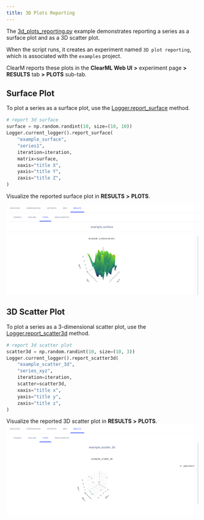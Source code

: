 ```yaml
---
title: 3D Plots Reporting
---
```


The [3d_plots_reporting.py](https://github.com/allegroai/clearml/blob/master/examples/reporting/3d_plots_reporting.py) 
example demonstrates reporting a series as a surface plot and as a 3D scatter plot. 

When the script runs, it creates an experiment named `3D plot reporting`, which is associated with the `examples` project.

ClearM reports these plots in the **ClearML Web UI** **>** experiment page **>** **RESULTS** tab **>** **PLOTS** sub-tab. 

## Surface Plot

To plot a series as a surface plot, use the [Logger.report_surface](../../references/sdk/logger.md#report_surface) 
method.

```python
# report 3d surface
surface = np.random.randint(10, size=(10, 10))
Logger.current_logger().report_surface(
    "example_surface",
    "series1",
    iteration=iteration,
    matrix=surface,
    xaxis="title X",
    yaxis="title Y",
    zaxis="title Z",
)
```
Visualize the reported surface plot in **RESULTS** **>** **PLOTS**.

![Surface plot](../../img/examples_reporting_02.png)

## 3D Scatter Plot

To plot a series as a 3-dimensional scatter plot, use the [Logger.report_scatter3d](../../references/sdk/logger.md#report_scatter3d) 
method.
```python
# report 3d scatter plot
scatter3d = np.random.randint(10, size=(10, 3))
Logger.current_logger().report_scatter3d(
    "example_scatter_3d",
    "series_xyz",
    iteration=iteration,
    scatter=scatter3d,
    xaxis="title x",
    yaxis="title y",
    zaxis="title z",
)
```

Visualize the reported 3D scatter plot in **RESULTS** **>** **PLOTS**.
![3d scatter plot](../../img/examples_reporting_01.png)
